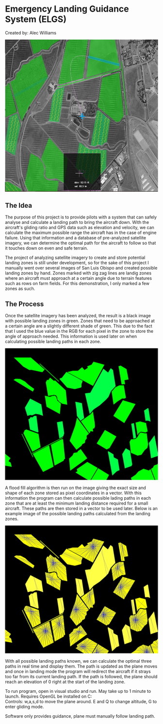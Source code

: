 # Emergency Landing Guidance System (ELGS)

Created by: Alec Williams

![Image of ELGS](https://github.com/AlecWilliams/ELGS/blob/master/ELGS.PNG)

## The Idea
The purpose of this project is to provide pilots with a system that can safely analyse and calculate a landing path to bring the aircraft down. With the aircraft's gliding ratio and GPS data such as elevation and velocity, we can calculate the maximum possible range the aircraft has in the case of engine failure. Using that information and a database of pre-analyzed satellite imagery, we can determine the optimal path for the aircraft to follow so that it touches down on even and safe terrain.

The project of analyzing satellite imagery to create and store potential landing zones is still under development, so for the sake of this project I manually went over several images of San Luis Obispo and created possible landing zones by hand. Zones marked with zig zag lines are landig zones where an aircraft must approach at a certain angle due to terrain features such as rows on farm fields. For this demonstration, I only marked a few zones as such.

## The Process
Once the satellite imagery has been analyzed, the result is a black image with possible landing zones in green. Zones that need to be approached at a certain angle are a slightly different shade of green. This due to the fact that I used the blue value in the RGB for each pixel in the zone to store the angle of approach needed. This information is used later on when calculating possible landing paths in each zone.

![Image of landing zones](https://github.com/AlecWilliams/ELGS/blob/master/Tex.png)


A flood fill algorithm is then run on the image giving the exact size and shape of each zone stored as pixel coordinates in a vector. With this information the program can then calculate possible lading paths in each zone that are at least the minimum landing distance required for a small aircraft. These paths are then stored in a vector to be used later. Below is an example image of the possible landing paths calculated from the landing zones.

![Image of landing paths](https://github.com/AlecWilliams/ELGS/blob/master/output.png)


With all possible landing paths known, we can calculate the optimal three paths in real time and display them. The path is updated as the plane moves and once in landing mode the program will redirect the aircraft if it strays too far from its current landing path. If the path is followed, the plane should reach an elevation of 0 right at the start of the landing zone.




To run program, open in visual studio and run. May take up to 1 minute to launch.
Requires OpenGL be installed on C:\
Controls: w,a,s,d to move the plane around. E and Q to change altitude, G to enter gliding mode.

Software only provides guidance, plane must manually follow landing path.
